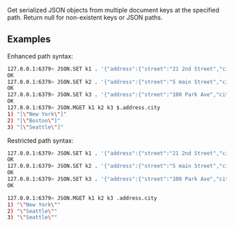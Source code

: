 Get serialized JSON objects from multiple document keys at the specified path. Return null for non-existent keys or JSON paths.

## Examples

Enhanced path syntax:

```bash
127.0.0.1:6379> JSON.SET k1 . '{"address":{"street":"21 2nd Street","city":"New York","state":"NY","zipcode":"10021"}}'
OK
127.0.0.1:6379> JSON.SET k2 . '{"address":{"street":"5 main Street","city":"Boston","state":"MA","zipcode":"02101"}}'
OK
127.0.0.1:6379> JSON.SET k3 . '{"address":{"street":"100 Park Ave","city":"Seattle","state":"WA","zipcode":"98102"}}'
OK
127.0.0.1:6379> JSON.MGET k1 k2 k3 $.address.city
1) "[\"New York\"]"
2) "[\"Boston\"]"
3) "[\"Seattle\"]"
```

Restricted path syntax:

```bash
127.0.0.1:6379> JSON.SET k1 . '{"address":{"street":"21 2nd Street","city":"New York","state":"NY","zipcode":"10021"}}'
OK
127.0.0.1:6379> JSON.SET k2 . '{"address":{"street":"5 main Street","city":"Boston","state":"MA","zipcode":"02101"}}'
OK
127.0.0.1:6379> JSON.SET k3 . '{"address":{"street":"100 Park Ave","city":"Seattle","state":"WA","zipcode":"98102"}}'
OK

127.0.0.1:6379> JSON.MGET k1 k2 k3 .address.city
1) "\"New York\""
2) "\"Seattle\""
3) "\"Seattle\""
```
